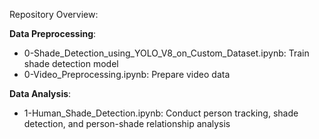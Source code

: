 Repository Overview:


**Data Preprocessing**:

* 0-Shade_Detection_using_YOLO_V8_on_Custom_Dataset.ipynb: Train shade detection model
* 0-Video_Preprocessing.ipynb: Prepare video data

**Data Analysis**:

* 1-Human_Shade_Detection.ipynb: Conduct person tracking, shade detection, and person-shade relationship analysis
